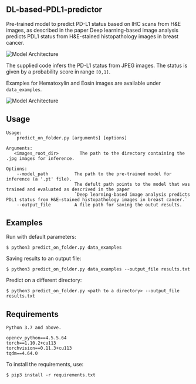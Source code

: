 DL-based-PDL1-predictor
-----
Pre-trained model to predict PD-L1 status based on IHC scans from H&E images, as described in the paper Deep learning-based image analysis predicts PDL1 status from H&E-stained histopathology images in breast cancer.


![Model Architecture](https://github.com/amirlivne/amirlivne.github.io/blob/main/PDL%D6%B91_arch.png?raw=true)


The supplied code infers the PD-L1 status from JPEG images. 
The status is given by a probability score in range `[0,1]`.  

Examples for Hematoxylin and Eosin images are available under `data_examples`.

![Model Architecture](https://github.com/amirlivne/amirlivne.github.io/blob/main/H&E_images.png?raw=true)


Usage
-----

    Usage:
        predict_on_folder.py [arguments] [options]
    
    Arguments:
       <images_root_dir>        The path to the directory containing the .jpg images for inference.

    Options:
        --model_path          The path to the pre-trained model for inference (a '.pt' file). 
                              The defult path points to the model that was trained and evaluated as descrived in the paper
                              `Deep learning-based image analysis predicts PDL1 status from H&E-stained histopathology images in breast cancer.`
        --output_file         A file path for saving the outut results.
Examples
-------
Run with default parameters:


    $ python3 predict_on_folder.py data_examples

Saving results to an output file:

    $ python3 predict_on_folder.py data_examples --output_file results.txt

Predict on a different directory:

    $ python3 predict_on_folder.py <path to a directory> --output_file results.txt

Requirements
------- 
    Python 3.7 and above.
    
    opencv_python==4.5.5.64
    torch==1.10.2+cu113
    torchvision==0.11.3+cu113
    tqdm==4.64.0

To install the requirements, use:
    
    $ pip3 install -r requirements.txt